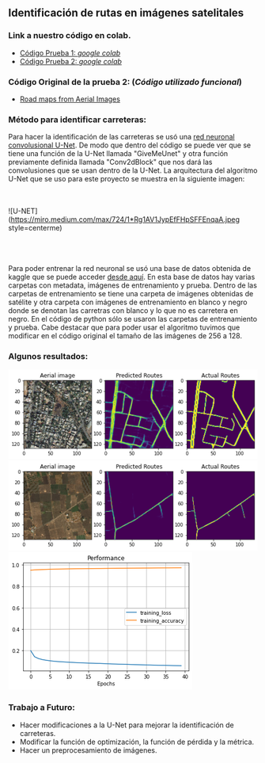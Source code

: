 ## Identificación de rutas en imágenes satelitales

### Link a nuestro código en colab.

* [Código Prueba 1:  _google colab_](https://colab.research.google.com/drive/1awV3qZSnQ75CeoSTZQ26sZ95xVeHlcev?authuser=1#scrollTo=U5cCY3PjQI4J)
* [Código Prueba 2: _google colab_](https://colab.research.google.com/drive/1rIJYTONLDwCyrFZVR-Uw0NPOGAADUE-j)

### Código Original de la prueba 2: (_Código utilizado funcional_)

* [Road maps from Aerial Images](https://www.kaggle.com/vanvalkenberg/road-maps-from-aerial-images)

### Método para identificar carreteras:

Para hacer la identificación de las carreteras se usó una [red neuronal convolusional U-Net](https://en.wikipedia.org/wiki/U-Net). De modo que dentro del código se puede ver que se tiene una función de la U-Net llamada "GiveMeUnet" y otra función previamente definida llamada "Conv2dBlock" que nos dará las convolusiones que se usan dentro de la U-Net. La arquitectura del algoritmo U-Net que se uso para este proyecto se muestra en la siguiente imagen: <br> <br> <br>

![U-NET](https://miro.medium.com/max/724/1*Rg1AV1JypEfFHpSFFEnqaA.jpeg style=centerme)

<br><br><br>
Para poder entrenar la red neuronal se usó una base de datos obtenida de kaggle que se puede acceder [desde aquí](https://www.kaggle.com/balraj98/massachusetts-roads-dataset). En esta base de datos hay varias carpetas con metadata, imágenes de entrenamiento y prueba. Dentro de las carpetas de entrenamiento se tiene una carpeta de imágenes obtenidas de satélite y otra carpeta con imágenes de entrenamiento en blanco y negro donde se denotan las carretras con blanco y lo que no es carretera en negro. En el código de python sólo se usaron las carpetas de entrenamiento y prueba. Cabe destacar que para poder usar el algoritmo tuvimos que modificar en el código original el tamaño de las imágenes de 256 a 128.


### Algunos resultados:

![Un resultado](descarga.png)
![Un resultado](descarga2.png)
![Un resultado](descarga4.png)


### Trabajo a Futuro:

* Hacer modificaciones a la U-Net para mejorar la identificación de carreteras.
* Modificar la función de optimización, la función de pérdida y la  métrica.
* Hacer un preprocesamiento de imágenes.
